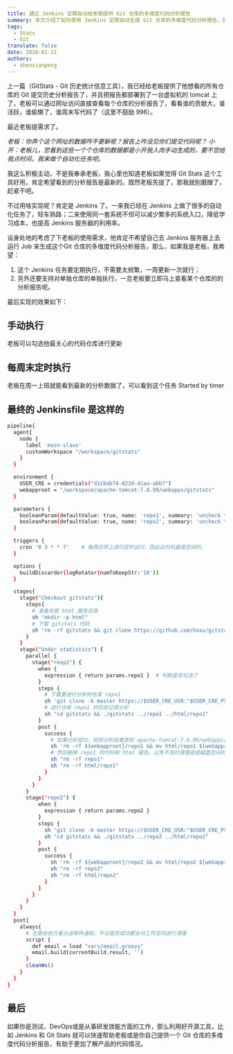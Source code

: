 ```yaml
---
title: 通过 Jenkins 定期自动给老板提供 Git 仓库的多维度代码分析报告
summary: 本文介绍了如何使用 Jenkins 定期自动生成 Git 仓库的多维度代码分析报告，包括手动执行和定时执行的实现方式，帮助开发者和团队更好地了解代码质量和贡献情况。
tags:
  - Stats
  - Git
translate: false
date: 2020-01-21
authors:
  - shenxianpeng
---
```


上一篇（GitStats - Git 历史统计信息工具），我已经给老板提供了他想看的所有仓库的 Git 提交历史分析报告了，并且把报告都部署到了一台虚拟机的 tomcat 上了，老板可以通过网址访问直接查看每个仓库的分析报告了，看看谁的贡献大，谁活跃，谁偷懒了，谁周末写代码了（这里不鼓励 996）。

最近老板提需求了。

_老板：你弄个这个网址的数据咋不更新呢？报告上咋没见你们提交代码呢？_
_小开：老板儿，您看到这些一个个仓库的数据都是小开我人肉手动生成的，要不您给我点时间，我来做个自动化任务吧。_



我这么积极主动，不是我奉承老板，我心里也知道老板如果觉得 Git Stats 这个工具好用，肯定希望看到的分析报告是最新的。既然老板先提了，那我就别磨蹭了，赶紧干吧。

不过用啥实现呢？肯定是 Jenkins 了。一来我已经在 Jenkins 上做了很多的自动化任务了，轻车熟路；二来使用同一套系统不但可以减少繁多的系统入口，降低学习成本，也提高 Jenkins 服务器的利用率。

设身处地的考虑了下老板的使用需求，他肯定不希望自己去 Jenkins 服务器上去运行 Job 来生成这个Git 仓库的多维度代码分析报告，那么，如果我是老板，我希望：

1. 这个 Jenkins 任务要定期执行，不需要太频繁，一周更新一次就行；
2. 另外还要支持对单独仓库的单独执行，一旦老板要立即马上查看某个仓库的的分析报告呢。

最后实现的效果如下：

## 手动执行

老板可以勾选他最关心的代码仓库进行更新

## 每周末定时执行

老板在周一上班就能看到最新的分析数据了，可以看到这个任务 Started by timer

## 最终的 Jenkinsfile 是这样的

```bash
pipeline{
  agent{
    node {
      label 'main-slave'
      customWorkspace "/workspace/gitstats"
    }
  }

  environment {
    USER_CRE = credentials("d1cbab74-823d-41aa-abb7")
    webapproot = "/workspace/apache-tomcat-7.0.99/webapps/gitstats"
  }

  parameters {
    booleanParam(defaultValue: true, name: 'repo1', summary: 'uncheck to disable [repo1]')
    booleanParam(defaultValue: true, name: 'repo2', summary: 'uncheck to disable [repo2]')
  }

  triggers {
    cron '0 3 * * 7'    # 每周日早上进行定时运行，因此此时机器是空闲的。
  }

  options {
    buildDiscarder(logRotator(numToKeepStr:'10'))
  }

  stages{
    stage("Checkout gitstats"){
      steps{
        # 准备存放 html 报告目录
        sh "mkdir -p html"
        # 下载 gitstats 代码
        sh "rm -rf gitstats && git clone https://github.com/hoxu/gitstats.git"
      }
    }
    stage("Under statistics") {
      parallel {
        stage("reop1") {
          when {
            expression { return params.repo1 }  # 判断是否勾选了
          }
          steps {
            # 下载要进行分析的仓库 repo1
            sh 'git clone -b master https://$USER_CRE_USR:"$USER_CRE_PSW"@git.software.com/scm/repo1.git'
            # 进行仓库 repo1 的历史记录分析
            sh "cd gitstats && ./gitstats ../repo1 ../html/repo1"
          }
          post {
            success {
              # 如果分析成功，则将分析结果放到 apache-tomcat-7.0.99/webapps/gitstats 目录下
              sh 'rm -rf ${webapproot}/repo1 && mv html/repo1 ${webapproot}'
              # 然后删掉 repo1 的代码和 html 报告，以免不及时清理造成磁盘空间的过度占用
              sh "rm -rf repo1"
              sh "rm -rf html/repo1"
            }
          }
        }
      }
      stage("repo2") {
          when {
            expression { return params.repo2 }
          }
          steps {
            sh 'git clone -b master https://$USER_CRE_USR:"$USER_CRE_PSW"@git.software.com/scm/repo2.git'
            sh "cd gitstats && ./gitstats ../repo2 ../html/repo2"
          }
          post {
            success {
              sh 'rm -rf ${webapproot}/repo2 && mv html/repo2 ${webapproot}'
              sh "rm -rf repo2"
              sh "rm -rf html/repo2"
            }
          }
        }
      }
    }
  }
  post{
    always{
      # 总是给执行者分送邮件通知，不论是否成功都会对工作空间进行清理
      script {
        def email = load "vars/email.groovy"
        email.build(currentBuild.result, '')
      }
      cleanWs()
    }
  }
}
```

## 最后

如果你是测试、DevOps或是从事研发效能方面的工作，那么利用好开源工具，比如 Jenkins 和 Git Stats 就可以快速帮助老板或是你自己提供一个 Git 仓库的多维度代码分析报告，有助于更加了解产品的代码情况。
